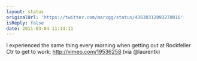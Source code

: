 ```yaml
---
layout: status
originalUrl: 'https://twitter.com/marcgg/status/43630312093270016'
isReply: false
date: 2011-03-04 11:14:11
---
```


I experienced the same thing every morning when getting out at Rockfeller Ctr to get to work: http://vimeo.com/19536258 (via @laurentk)
